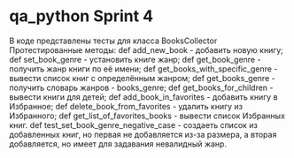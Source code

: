 # qa_python Sprint 4 
В коде представлены тесты для класса BooksCollector
Протестированные методы:
def add_new_book - добавить новую книгу;
def set_book_genre - установить книге жанр;
def get_book_genre - получить жанр книги по её имени;
def get_books_with_specific_genre - вывести список книг с определённым жанром;
def get_books_genre - получить словарь жанров - books_genre;
def get_books_for_children - вывести книги для детей;
def add_book_in_favorites - добавить книгу в Избранное;
def delete_book_from_favorites - удалить книгу из Избранного;
def get_list_of_favorites_books - вывести список Избранных книг.
def test_set_book_genre_negative_case - создаеть список из добавленных книг, но первая не добавляется из-за размера, а вторая добавляется, но имеет для задавания невалидный жанр.